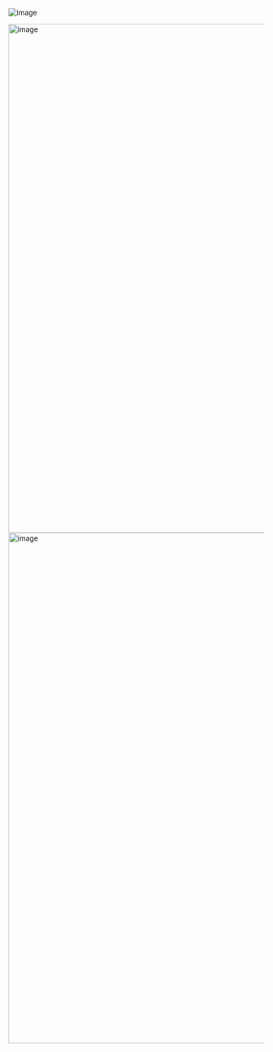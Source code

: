 ![image](https://github.com/SaraMoudrik/Small-Projects/assets/129405023/054e74d7-52c4-40fd-9c18-be5d2b63f978)

<img width="1000" alt="image" src="https://github.com/SaraMoudrik/Small-Projects/assets/129405023/a277fa7f-3efa-4410-ac96-eac029743c60">

<img width="1003" alt="image" src="https://github.com/SaraMoudrik/Small-Projects/assets/129405023/5089d01b-dd21-4871-9ec2-6a57a9250f8c">
